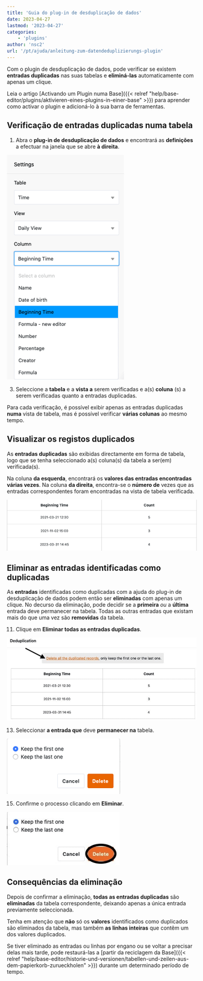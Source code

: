 ```yaml
---
title: 'Guia do plug-in de desduplicação de dados'
date: 2023-04-27
lastmod: '2023-04-27'
categories:
    - 'plugins'
author: 'nsc2'
url: '/pt/ajuda/anleitung-zum-datendeduplizierungs-plugin'
---
```


Com o plugin de desduplicação de dados, pode verificar se existem **entradas duplicadas** nas suas tabelas e **eliminá-las** automaticamente com apenas um clique.

Leia o artigo [Activando um Plugin numa Base]({{< relref "help/base-editor/plugins/aktivieren-eines-plugins-in-einer-base" >}}) para aprender como activar o plugin e adicioná-lo à sua barra de ferramentas.

## Verificação de entradas duplicadas numa tabela

1. Abra o **plug-in de desduplicação de dados** e encontrará as **definições** a efectuar na janela que se abre **à direita**.

![Selecção da tabela, vista de tabela e colunas de tabela a serem verificadas quanto a entradas duplicadas ](images/select-data-to-get-checked-on-double-entries.png)

3. Seleccione a **tabela** e a **vista a** serem verificadas e a(s) **coluna** (s) a serem verificadas quanto a entradas duplicadas.

Para cada verificação, é possível exibir apenas as entradas duplicadas **numa** vista de tabela, mas é possível verificar **várias colunas** ao mesmo tempo.

## Visualizar os registos duplicados

As **entradas duplicadas** são exibidas directamente em forma de tabela, logo que se tenha seleccionado a(s) coluna(s) da tabela a ser(em) verificada(s).

Na coluna **da esquerda**, encontrará os **valores das entradas encontradas várias vezes**. Na coluna **da direita**, encontra-se o **número de** vezes que as entradas correspondentes foram encontradas na vista de tabela verificada.

![Entradas duplicadas identificadas na coluna da tabela definida utilizando o plugin de desduplicação de dados](images/detected-double-entries-in-table.png)

## Eliminar as entradas identificadas como duplicadas

As **entradas** identificadas como duplicadas com a ajuda do plug-in de desduplicação de dados podem então ser **eliminadas** com apenas um clique. No decurso da eliminação, pode decidir se a **primeira** _ou_ a **última** entrada deve permanecer na tabela. Todas as outras entradas que existam mais do que uma vez são **removidas** da tabela.

11. Clique em **Eliminar todas as entradas duplicadas**.

![Eliminar entradas identificadas como duplicadas](images/delete-all-the-double-entries.jpg)

13. Seleccionar **a entrada que** deve **permanecer na** tabela.

![Selecção da entrada a permanecer no quadro seleccionado](images/decide-which-entry-to-keep.png)

15. Confirme o processo clicando em **Eliminar**.

![Confirmação da eliminação das entradas em duplicado](images/confirm-delete-double-entries.jpg)

## Consequências da eliminação

Depois de confirmar a eliminação, **todas as entradas duplicadas** são **eliminadas** da tabela correspondente, deixando apenas a única entrada previamente seleccionada.

Tenha em atenção que **não** só os **valores** identificados como duplicados são eliminados da tabela, mas também **as linhas inteiras** que contêm um dos valores duplicados.

Se tiver eliminado as entradas ou linhas por engano ou se voltar a precisar delas mais tarde, pode restaurá-las a [partir da reciclagem da Base]({{< relref "help/base-editor/historie-und-versionen/tabellen-und-zeilen-aus-dem-papierkorb-zurueckholen" >}}) durante um determinado período de tempo.
